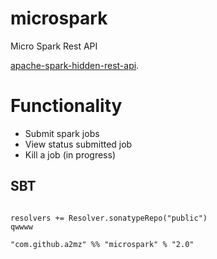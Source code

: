 #  microspark
Micro Spark Rest API

[apache-spark-hidden-rest-api](http://arturmkrtchyan.com/apache-spark-hidden-rest-api).
 
# Functionality
- Submit spark jobs
- View status submitted job
- Kill a job (in progress)

## SBT ##
```

resolvers += Resolver.sonatypeRepo("public")
qwwww

"com.github.a2mz" %% "microspark" % "2.0"

```
